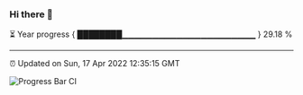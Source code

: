 ### Hi there 👋

⏳ Year progress { ████████▁▁▁▁▁▁▁▁▁▁▁▁▁▁▁▁▁▁▁▁▁▁ } 29.18 %

---

⏰ Updated on Sun, 17 Apr 2022 12:35:15 GMT

![Progress Bar CI](https://github.com/ZhaoGui/ZhaoGui/workflows/Progress%20Bar%20CI/badge.svg)

